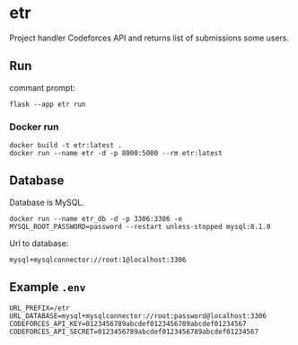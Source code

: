 # etr

Project handler Codeforces API and returns list of submissions some users.

## Run

commant prompt:

```shell
flask --app etr run
```

### Docker run

```shell
docker build -t etr:latest .
docker run --name etr -d -p 8000:5000 --rm etr:latest
```

## Database

Database is MySQL.

```shell
docker run --name etr_db -d -p 3306:3306 -e MYSQL_ROOT_PASSWORD=password --restart unless-stopped mysql:8.1.0
```

Url to database:

```apacheconf
mysql+mysqlconnector://root:1@localhost:3306
```

## Example ```.env```

```apacheconf
URL_PREFIX=/etr
URL_DATABASE=mysql+mysqlconnector://root:password@localhost:3306
CODEFORCES_API_KEY=0123456789abcdef0123456789abcdef01234567
CODEFORCES_API_SECRET=0123456789abcdef0123456789abcdef01234567
```
